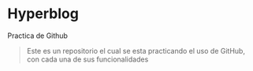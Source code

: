 # Hyperblog 
Practica de Github 
>Este es un repositorio el cual se esta practicando el uso de GitHub, con cada una de sus funcionalidades
